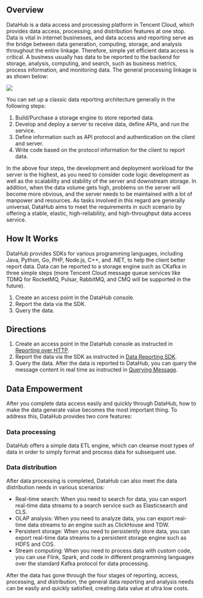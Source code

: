 ## Overview

DataHub is a data access and processing platform in Tencent Cloud, which provides data access, processing, and distribution features at one stop. Data is vital in internet businesses, and data access and reporting serve as the bridge between data generation, computing, storage, and analysis throughout the entire linkage. Therefore, simple yet efficient data access is critical. A business usually has data to be reported to the backend for storage, analysis, computing, and search, such as business metrics, process information, and monitoring data. The general processing linkage is as shown below:

![](https://qcloudimg.tencent-cloud.cn/raw/73d7892b3fcbe4529d9a8f5ed037bfd3.png)


You can set up a classic data reporting architecture generally in the following steps:

1. Build/Purchase a storage engine to store reported data.
2. Develop and deploy a server to receive data, define APIs, and run the service.
3. Define information such as API protocol and authentication on the client and server.
4. Write code based on the protocol information for the client to report data.

In the above four steps, the development and deployment workload for the server is the highest, as you need to consider code logic development as well as the scalability and stability of the server and downstream storage. In addition, when the data volume gets high, problems on the server will become more obvious, and the server needs to be maintained with a lot of manpower and resources. As tasks involved in this regard are generally universal, DataHub aims to meet the requirements in such scenario by offering a stable, elastic, high-reliability, and high-throughput data access service.

## How It Works

DataHub provides SDKs for various programming languages, including Java, Python, Go, PHP, Node.js, C++, and .NET, to help the client better report data. Data can be reported to a storage engine such as CKafka in three simple steps (more Tencent Cloud message queue services like TDMQ for RocketMQ, Pulsar, RabbitMQ, and CMQ will be supported in the future).

  1. Create an access point in the DataHub console.
  2. Report the data via the SDK.
  3. Query the data.

## Directions

1. Create an access point in the DataHub console as instructed in [Reporting over HTTP](https://intl.cloud.tencent.com/document/product/597/46807).
2. Report the data via the SDK as instructed in [Data Reporting SDK](https://intl.cloud.tencent.com/document/product/597/46808).
3. Query the data. After the data is reported to DataHub, you can query the message content in real time as instructed in [Querying Message](https://intl.cloud.tencent.com/document/product/597/39719).

## Data Empowerment

After you complete data access easily and quickly through DataHub, how to make the data generate value becomes the most important thing. To address this, DataHub provides two core features:

### Data processing

DataHub offers a simple data ETL engine, which can cleanse most types of data in order to simply format and process data for subsequent use.

### Data distribution

   After data processing is completed, DataHub can also meet the data distribution needs in various scenarios:

   - Real-time search: When you need to search for data, you can export real-time data streams to a search service such as Elasticsearch and CLS.
   - OLAP analysis: When you need to analyze data, you can export real-time data streams to an engine such as ClickHouse and TDW.
   - Persistent storage: When you need to persistently store data, you can export real-time data streams to a persistent storage engine such as HDFS and COS.
   - Stream computing: When you need to process data with custom code, you can use Flink, Spark, and code in different programming languages over the standard Kafka protocol for data processing.

After the data has gone through the four stages of reporting, access, processing, and distribution, the general data reporting and analysis needs can be easily and quickly satisfied, creating data value at ultra low costs.

